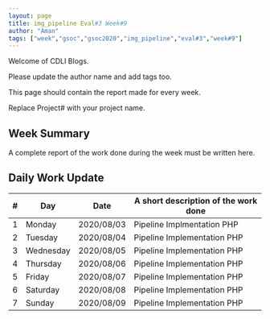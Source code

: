 ```yaml
---
layout: page
title: img_pipeline Eval#3 Week#9
author: "Aman"
tags: ["week","gsoc","gsoc2020","img_pipeline","eval#3","week#9"]
---
```

Welcome of CDLI Blogs.

Please update the author name and add tags too. 

This page should contain the report made for every week.

Replace Project# with your project name.

## Week Summary

A complete report of the work done during the week must be written here. 


## Daily Work Update

|\#|Day|Date|A short description of the work done|  
|---	|---	|---	|---	|  
|1   	| Monday 	|   2020/08/03	| Pipeline Implmentation PHP|  
|2   	| Tuesday  	|   2020/08/04	| Pipeline Implementation PHP|  
|3   	| Wednesday  	|  2020/08/05 	| Pipeline Implementation PHP |  
|4   	| Thursday  	|   2020/08/06	| Pipeline Implementation PHP |  
|5   	| Friday  	|   2020/08/07	| Pipeline Implementation PHP |  
|6   	| Saturday  	|   2020/08/08	| Pipeline Implementation PHP |  
|7   	| Sunday  	|   2020/08/09	| Pipeline Implementation PHP |  
